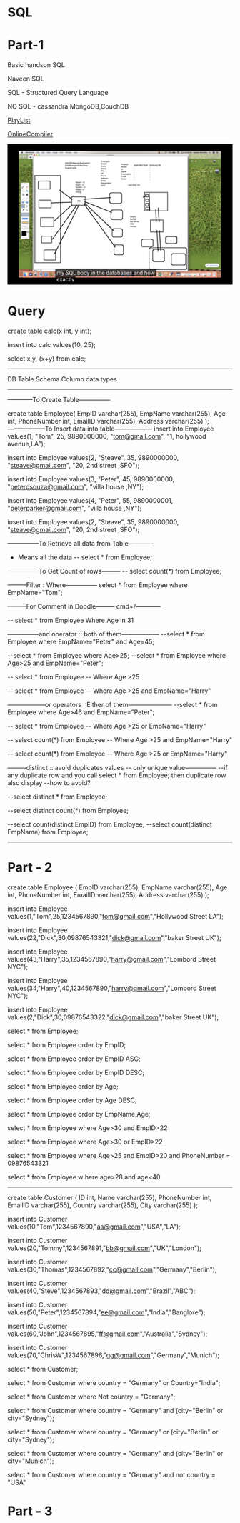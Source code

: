 # SQL

# Part-1
Basic handson SQL

Naveen SQL

SQL - Structured Query Language

NO SQL - cassandra,MongoDB,CouchDB

[PlayList](https://www.youtube.com/playlist?list=PLFGoYjJG_fqqZy9yuDVIO-2AppE60B4AS)

[OnlineCompiler](https://www.jdoodle.com/)

![](images/SQL-1.png)

# Query

create table calc(x int, y int);

insert into calc values(10, 25);

select x,y, (x+y) from calc;
__________________________________________________

DB Table Schema
Column data types
__________________________________________________

————To Create Table—————

create table Employee(
    EmpID varchar(255),
    EmpName varchar(255),
    Age int,
    PhoneNumber int,
    EmailID varchar(255),
    Address varchar(255)
);
——————To Insert data into table——————
insert into Employee values(1, "Tom", 25, 9890000000, "tom@gmail.com", "1, hollywood avenue,LA");

insert into Employee values(2, "Steave", 35, 9890000000, "steave@gmail.com", "20, 2nd street ,SFO");

insert into Employee values(3, "Peter", 45, 9890000000, "peterdsouza@gmail.com", "villa house ,NY");

insert into Employee values(4, "Peter", 55, 9890000001, "peterparker@gmail.com", "villa house ,NY");

insert into Employee values(2, "Steave", 35, 9890000000, "steave@gmail.com", "20, 2nd street ,SFO");

—————To Retrieve all data from Table————

* Means all the data
-- select * from Employee;

—————To Get Count of rows———
-- select count(*) from Employee;

———Filter : Where—————
select * from Employee where EmpName="Tom";

———For Comment in Doodle——— cmd+/————

-- select  * from Employee Where Age in 31

—————and operator :: both of them——————
--select * from Employee where EmpName="Peter" and Age=45;

--select * from Employee where Age>25;
--select * from Employee where Age>25 and EmpName="Peter";

-- select * from Employee
-- Where Age >25

-- select * from Employee
-- Where Age >25 and EmpName="Harry"

——————or operators ::Either of them———————
--select * from Employee where Age>46 and EmpName="Peter";

-- select * from Employee
-- Where Age >25 or EmpName="Harry"

-- select count(*) from Employee
-- Where Age >25 and EmpName="Harry"

-- select count(*) from Employee
-- Where Age >25 or EmpName="Harry"


———distinct :: avoid duplicates values -- only unique value—————
--if any duplicate row and you call select * from Employee; then duplicate row also display
--how to avoid?

--select distinct * from Employee;

--select distinct count(*) from Employee;

--select count(distinct EmpID) from Employee;
--select count(distinct EmpName) from Employee;

-----
# Part - 2

create table Employee (
    EmpID varchar(255),
    EmpName varchar(255),
    Age int,
    PhoneNumber int,
    EmailID varchar(255),
    Address varchar(255)
);

insert into Employee values(1,"Tom",25,1234567890,"tom@gmail.com","Hollywood Street LA");

insert into Employee values(22,"Dick",30,09876543321,"dick@gmail.com","baker Street UK");

insert into Employee values(43,"Harry",35,1234567890,"harry@gmail.com","Lombord Street NYC");

insert into Employee values(34,"Harry",40,1234567890,"harry@gmail.com","Lombord Street NYC");

insert into Employee values(2,"Dick",30,09876543322,"dick@gmail.com","baker Street UK");

select * from Employee;

select * from Employee order by EmpID;

select * from Employee order by EmpID ASC;

select * from Employee order by EmpID DESC;

select * from Employee order by Age;

select * from Employee order by Age DESC;

select * from Employee order by EmpName,Age;

select * from Employee where Age>30 and EmpID>22

select * from Employee where Age>30 or EmpID>22

select * from Employee where Age>25 and EmpID>20 and PhoneNumber = 09876543321

select * from Employee w  here age>28 and age<40
____
create table Customer (
    ID int,
    Name varchar(255),
    PhoneNumber int,
    EmailID varchar(255),
    Country varchar(255),
    City varchar(255)
);

insert into Customer values(10,"Tom",1234567890,"aa@gmail.com","USA","LA");

insert into Customer values(20,"Tommy",1234567891,"bb@gmail.com","UK","London");

insert into Customer values(30,"Thomas",1234567892,"cc@gmail.com","Germany","Berlin");

insert into Customer values(40,"Steve",1234567893,"dd@gmail.com","Brazil","ABC");

insert into Customer values(50,"Peter",1234567894,"ee@gmail.com","India","Banglore");

insert into Customer values(60,"John",1234567895,"ff@gmail.com","Australia","Sydney");

insert into Customer values(70,"ChrisW",1234567896,"gg@gmail.com","Germany","Munich");

select * from Customer;

select * from Customer where country = "Germany" or Country="India";

select * from Customer where Not country = "Germany";

select * from Customer where country = "Germany" and (city="Berlin" or city="Sydney");

select * from Customer where country = "Germany" or (city="Berlin" or city="Sydney");

select * from Customer where country = "Germany" and (city="Berlin" or city="Munich");

select * from Customer where country = "Germany" and not country = "USA"
 
# Part - 3
